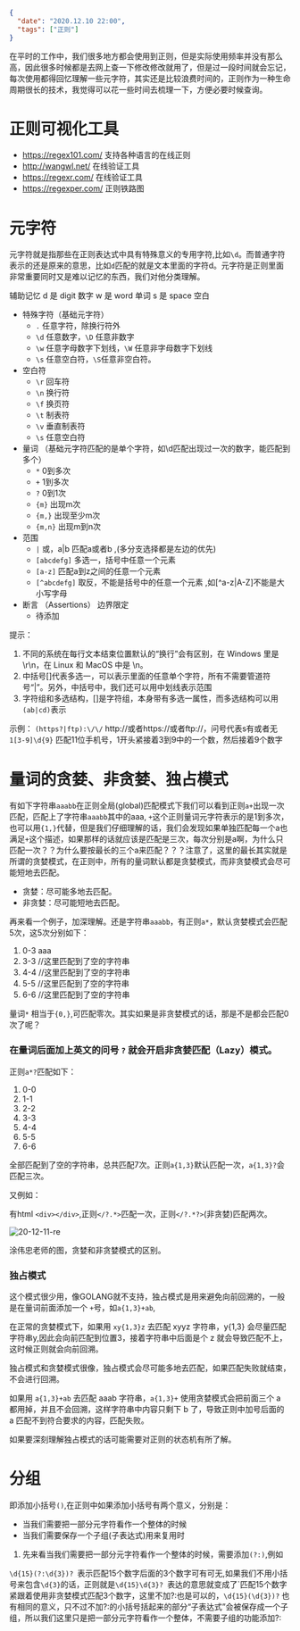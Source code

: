 ```json
{
  "date": "2020.12.10 22:00",
  "tags": ["正则"]
}
```

在平时的工作中，我们很多地方都会使用到正则，但是实际使用频率并没有那么高，因此很多时候都是去网上查一下修改修改就用了，但是过一段时间就会忘记，每次使用都得回忆理解一些元字符，其实还是比较浪费时间的，正则作为一种生命周期很长的技术，我觉得可以花一些时间去梳理一下，方便必要时候查询。


# 正则可视化工具
- https://regex101.com/ 支持各种语言的在线正则
- http://wangwl.net/  在线验证工具
- https://regexr.com/ 在线验证工具
- https://regexper.com/ 正则铁路图


# 元字符

元字符就是指那些在正则表达式中具有特殊意义的专用字符,比如```\d```。而普通字符表示的还是原来的意思，比如```d```匹配的就是文本里面的字符d。元字符是正则里面非常重要同时又是难以记忆的东西，我们对他分类理解。

辅助记忆
d 是 digit 数字
w 是 word 单词
s 是 space 空白


- 特殊字符（基础元字符）
  - ```.``` 任意字符，除换行符外
  - ```\d``` 任意数字，```\D``` 任意非数字
  - ```\w``` 任意字母数字下划线，```\W``` 任意非字母数字下划线
  - ```\s``` 任意空白符，```\S```任意非空白符。
- 空白符
  - ```\r``` 回车符
  - ```\n``` 换行符
  - ```\f``` 换页符
  - ```\t``` 制表符
  - ```\v``` 垂直制表符
  - ```\s``` 任意空白符
- 量词  （基础元字符匹配的是单个字符，如\d匹配出现过一次的数字，能匹配到多个）
  - ```*``` 0到多次
  - ```+``` 1到多次
  - ```?``` 0到1次
  - ```{m}``` 出现m次
  - ```{m,}``` 出现至少m次
  - ```{m,n}``` 出现m到n次
- 范围
  - ```|``` 或，a|b 匹配a或者b ,(多分支选择都是左边的优先)
  - ```[abcdefg]``` 多选一，括号中任意一个元素
  - ```[a-z]``` 匹配a到z之间的任意一个元素
  - ```[^abcdefg]```  取反，不能是括号中的任意一个元素 ,如[^a-z|A-Z]不能是大小写字母
- 断言 （Assertions） 边界限定
  - 待添加

提示：
1. 不同的系统在每行文本结束位置默认的“换行”会有区别，在 Windows 里是 \r\n，在 Linux 和 MacOS 中是 \n。
2. 中括号[]代表多选一，可以表示里面的任意单个字符，所有不需要管道符号“|”。另外，中括号中，我们还可以用中划线表示范围
3. 字符组和多选结构，[]是字符组，本身带有多选一属性，而多选结构可以用```(ab|cd)```表示


示例：
```(https?|ftp):\/\/``` http://或者https://或者ftp://，问号代表s有或者无
```1[3-9]\d{9}``` 匹配11位手机号，1开头紧接着3到9中的一个数，然后接着9个数字


# 量词的贪婪、非贪婪、独占模式


有如下字符串```aaabb```在正则全局(global)匹配模式下我们可以看到正则```a+```出现一次匹配，匹配上了字符串```aaabb```其中的aaa, ```+```这个正则量词元字符表示的是1到多次，也可以用```{1,}```代替，但是我们仔细理解的话，我们会发现如果单独匹配每一个a也满足```+```这个描述，如果那样的话就应该是匹配是三次，每次分别是a啊，为什么只匹配一次？？为什么要按最长的三个a来匹配？？？注意了，这里的最长其实就是所谓的贪婪模式，在正则中，所有的量词默认都是贪婪模式，而非贪婪模式会尽可能短地去匹配。

- 贪婪：尽可能多地去匹配。
- 非贪婪：尽可能短地去匹配。

再来看一个例子，加深理解。还是字符串```aaabb```，有正则```a*```，默认贪婪模式会匹配5次，这5次分别如下：

1. 0-3	aaa
2. 3-3	         //这里匹配到了空的字符串
3. 4-4		       //这里匹配到了空的字符串
4. 5-5	         //这里匹配到了空的字符串
5. 6-6		       //这里匹配到了空的字符串

量词```*``` 相当于```{0,}```,可匹配零次。其实如果是非贪婪模式的话，那是不是都会匹配0次了呢？

### 在量词后面加上英文的问号 ```?``` 就会开启非贪婪匹配（Lazy）模式。

正则```a*?```匹配如下：

1. 0-0	
2. 1-1		        
3. 2-2		      
4. 3-3	       
5. 4-4	
6. 5-5
7. 6-6	

全部匹配到了空的字符串，总共匹配7次。正则```a{1,3}```默认匹配一次，```a{1,3}?```会匹配三次。


又例如：


有html ```<div></div>```,正则```</?.*>```匹配一次，正则```</?.*?>```(非贪婪)匹配两次。

![20-12-11-re](./images/20-12-11-re.png)

涂伟忠老师的图，贪婪和非贪婪模式的区别。

### 独占模式

这个模式很少用，像GOLANG就不支持，独占模式是用来避免向前回溯的，一般是在量词前面添加一个 ```+```号，如```a{1,3}+ab```,

在正常的贪婪模式下，如果用 ```xy{1,3}z``` 去匹配 xyyz 字符串，y{1,3} 会尽量匹配字符串y,因此会向前匹配到位置3，接着字符串中后面是个 z 就会导致匹配不上，这时候正则就会向前回溯。

独占模式和贪婪模式很像，独占模式会尽可能多地去匹配，如果匹配失败就结束，不会进行回溯。

如果用 ```a{1,3}+ab``` 去匹配 aaab 字符串，```a{1,3}+``` 使用贪婪模式会把前面三个 a 都用掉，并且不会回溯，这样字符串中内容只剩下 b 了，导致正则中加号后面的 a 匹配不到符合要求的内容，匹配失败。

如果要深刻理解独占模式的话可能需要对正则的状态机有所了解。

# 分组

即添加小括号```()```,在正则中如果添加小括号有两个意义，分别是：

- 当我们需要把一部分元字符看作一个整体的时候
- 当我们需要保存一个子组(子表达式)用来复用时

1. 先来看当我们需要把一部分元字符看作一个整体的时候，需要添加```(?:)```,例如

```\d{15}(?:\d{3})? ```表示匹配15个数字后面的3个数字可有可无,如果我们不用小括号来包含```\d{3}```的话，正则就是```\d{15}\d{3}? ```表达的意思就变成了`匹配15个数字紧跟着使用非贪婪模式匹配3个数字，这里不加?:也是可以的，``` \d{15}(\d{3})? ```  也有相同的意义，只不过不加?:的小括号括起来的部分“子表达式”会被保存成一个子组，所以我们这里只是把一部分元字符看作一个整体，不需要子组的功能添加?: